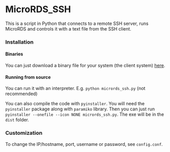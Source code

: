 # MicroRDS_SSH

This is a script in Python that connects to a remote SSH server, runs MicroRDS and controls it with a text file from the SSH client.

### Installation

#### Binaries

You can just download a binary file for your system (the client system) [here](https://github.com/barteqcz/MicroRDS_SSH/releases/latest/).

#### Running from source

You can run it with an interpreter. E.g. `python micrords_ssh.py` (not recommended)

You can also compile the code with `pyinstaller`. You will need the `pyinstaller` package along with `paramiko` library. Then you can just run `pyinstaller --onefile --icon NONE micrords_ssh.py`. The exe will be in the `dist` folder.

### Customization

To change the IP/hostname, port, username or password, see `config.conf`.
